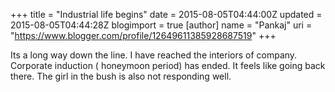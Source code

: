 +++
title = "Industrial life begins"
date = 2015-08-05T04:44:00Z
updated = 2015-08-05T04:44:28Z
blogimport = true 
[author]
	name = "Pankaj"
	uri = "https://www.blogger.com/profile/12649611385928687519"
+++


 Its a long way down the line. I have reached the interiors of company. Corporate induction ( honeymoon period) has ended. It feels like going back there. The girl in the bush is also not responding well. 

 